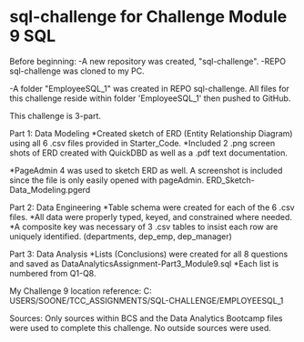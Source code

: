 # sql-challenge for Challenge Module 9 SQL

Before beginning:
-A new repository was created, "sql-challenge".
-REPO sql-challenge was cloned to my PC.

-A folder "EmployeeSQL_1" was created in REPO sql-challenge. All files for this challenge reside within folder 'EmployeeSQL_1' then pushed to GitHub.

This challenge is 3-part.

Part 1: Data Modeling
*Created sketch of ERD (Entity Relationship Diagram) using all 6 .csv files provided in Starter_Code.
*Included 2 .png screen shots of ERD created with QuickDBD as well as a .pdf text documentation.

*PageAdmin 4 was used to sketch ERD as well. A screenshot is included since the file is only easily opened with pageAdmin. ERD_Sketch-Data_Modeling.pgerd

Part 2: Data Engineering
*Table schema were created for each of the 6 .csv files. 
*All data were properly typed, keyed, and constrained where needed. 
*A composite key was necessary of 3 .csv tables to insist each row are uniquely identified. (departments, dep_emp, dep_manager) 

Part 3: Data Analysis
*Lists (Conclusions) were created for all 8 questions and saved as DataAnalyticsAssignment-Part3_Module9.sql
*Each list is numbered from Q1-Q8.

My Challenge 9 location reference: C: USERS/SOONE/TCC_ASSIGNMENTS/SQL-CHALLENGE/EMPLOYEESQL_1

Sources: Only sources within BCS and the Data Analytics Bootcamp files were used to complete this challenge. No outside sources were used.

